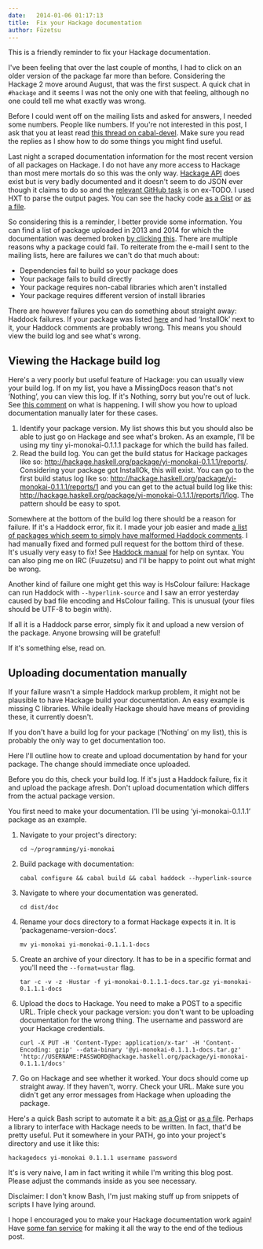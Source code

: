 ```yaml
---
date:   2014-01-06 01:17:13
title:  Fix your Hackage documentation
author: Fūzetsu
---
```


This is a friendly reminder to fix your Hackage documentation.

I've been feeling that over the last couple of months, I had to click
on an older version of the package far more than before. Considering
the Hackage 2 move around August, that was the first suspect. A quick
chat in `#hackage` and it seems I was not the only one with that
feeling, although no one could tell me what exactly was wrong.

Before I could went off on the mailing lists and asked for answers, I
needed some numbers. People like numbers. If you're not interested in
this post, I ask that you at least read
[this thread on cabal-devel][4]. Make sure you read the replies as I
show how to do some things you might find useful.

Last night a scraped documentation information for the most recent
version of all packages on Hackage. I do not have any more access to
Hackage than most mere mortals do so this was the only way.
[Hackage API][1] does exist but is very badly documented and it doesn't
seem to do JSON ever though it claims to do so and the [relevant GitHub
task][2] is on ex-TODO. I used HXT to parse the output pages. You can
see the hacky code [as a Gist][9] or [as a file][10].

So considering this is a reminder, I better provide some information.
You can find a list of package uploaded in 2013 and 2014 for which the
documentation was deemed broken [by clicking this][3]. There are
multiple reasons why a package could fail. To reiterate from the
e-mail I sent to the mailing lists, here are failures we can't do that
much about:

* Dependencies fail to build so your package does
* Your package fails to build directly
* Your package requires non-cabal libraries which aren't installed
* Your package requires different version of install libraries

There are however failures you can do something about straight away:
Haddock failures. If your package was listed [here][3] and had
‘InstallOk’ next to it, your Haddock comments are probably wrong. This
means you should view the build log and see what's wrong.

Viewing the Hackage build log
-----------------------------
Here's a very poorly but useful feature of Hackage: you can usually
view your build log. If on my list, you have a MissingDocs reason
that's not ‘Nothing’, you can view this log. If it's Nothing, sorry
but you're out of luck. See [this comment][5] on what is happening. I
will show you how to upload documentation manually later for these cases.

1. Identify your package version. My list shows this but you should
   also be able to just go on Hackage and see what's broken. As an
   example, I'll be using my tiny yi-monokai-0.1.1.1 package for which
   the build has failed.
2. Read the build log. You can get the build status for Hackage
   packages like so:
   <http://hackage.haskell.org/package/yi-monokai-0.1.1.1/reports/>.
   Considering your package got InstallOk, this will exist. You can go
   to the first build status log like so:
   <http://hackage.haskell.org/package/yi-monokai-0.1.1.1/reports/1> and you
   can get to the actual build log like this:
   <http://hackage.haskell.org/package/yi-monokai-0.1.1.1/reports/1/log>. The
   pattern should be easy to spot.

Somewhere at the bottom of the build log there should be a reason for
failure. If it's a Haddock error, fix it. I made your job easier and
made [a list of packages which seem to simply have malformed Haddock
comments][6]. I had manually fixed and formed pull request for the
bottom third of these. It's usually very easy to fix! See
[Haddock manual][12] for help on syntax. You can also ping me on IRC
(Fuuzetsu) and I'll be happy to point out what might be wrong.

Another kind of failure one might get this way is HsColour failure:
Hackage can run Haddock with `--hyperlink-source` and I saw an error
yesterday caused by bad file encoding and HsColour failing. This is
unusual (your files should be UTF-8 to begin with).

If all it is a Haddock parse error, simply fix it and upload a new
version of the package. Anyone browsing will be grateful!

If it's something else, read on.

Uploading documentation manually
--------------------------------
If your failure wasn't a simple Haddock markup problem, it might not
be plausible to have Hackage build your documentation. An easy example
is missing C libraries. While ideally Hackage should have means of
providing these, it currently doesn't.

If you don't have a build log for your package (‘Nothing’ on my list),
this is probably the only way to get documentation too.

Here I'll outline how to create and upload documentation by hand for
your package. The change should immediate once uploaded.

Before you do this, check your build log. If it's just a Haddock
failure, fix it and upload the package afresh. Don't upload
documentation which differs from the actual package version.

You first need to make your documentation. I'll be using
‘yi-monokai-0.1.1.1’ package as an example.

1. Navigate to your project's directory:

     `cd ~/programming/yi-monokai`

2. Build package with documentation:

     `cabal configure && cabal build && cabal haddock
     --hyperlink-source`

3. Navigate to where your documentation was generated.

     `cd dist/doc`

4. Rename your docs directory to a format Hackage expects it in. It is
   ‘packagename-version-docs’.

     `mv yi-monokai yi-monokai-0.1.1.1-docs`

5. Create an archive of your directory. It has to be in a specific
   format and you'll need the `--format=ustar` flag.

     `tar -c -v -z -Hustar -f yi-monokai-0.1.1.1-docs.tar.gz
     yi-monokai-0.1.1.1-docs`

6. Upload the docs to Hackage. You need to make a POST to a specific
   URL. Triple check your package version: you don't want to be
   uploading documentation for the wrong thing. The username and
   password are your Hackage credentials.

     `curl -X PUT -H 'Content-Type: application/x-tar' -H
     'Content-Encoding: gzip' --data-binary
     '@yi-monokai-0.1.1.1-docs.tar.gz'
     'http://USERNAME:PASSWORD@hackage.haskell.org/package/yi-monokai-0.1.1.1/docs'`

7. Go on Hackage and see whether it worked. Your docs should come up
   straight away. If they haven't, worry. Check your URL. Make sure
   you didn't get any error messages from Hackage when uploading the
   package.

Here's a quick Bash script to automate it a bit: [as a Gist][7] or
[as a file][8]. Perhaps a library to interface with Hackage needs to
be written. In fact, that'd be pretty useful. Put it somewhere in your
PATH, go into your project's directory and use it like this:

`hackagedocs yi-monokai 0.1.1.1 username password`

It's is very naive, I am in fact writing it while I'm writing this
blog post. Please adjust the commands inside as you see necessary.

Disclaimer: I don't know Bash, I'm just making stuff up from snippets
of scripts I have lying around.

I hope I encouraged you to make your Hackage documentation work again!
Have [some fan service][11] for making it all the way to the end of
the tedious post.

[1]: http://hackage.haskell.org/api
[2]:
https://github.com/haskell/hackage-server/issues/11#issuecomment-31593476
[3]: http://fuuzetsu.co.uk/misc/sorted.txt
[4]: http://www.haskell.org/pipermail/cabal-devel/2014-January/009629.html
[5]:
https://github.com/haskell/hackage-server/issues/145#issuecomment-30129142
[6]: http://fuuzetsu.co.uk/misc/faileddocs.txt
[7]: https://gist.github.com/Fuuzetsu/8276421
[8]: http://fuuzetsu.co.uk/misc/hackagedocs
[9]: https://gist.github.com/Fuuzetsu/8276445
[10]: http://fuuzetsu.co.uk/misc/H.hs
[11]: http://fuuzetsu.co.uk/images/shana_meronpan.jpeg
[12]: http://www.haskell.org/haddock/doc/html/
